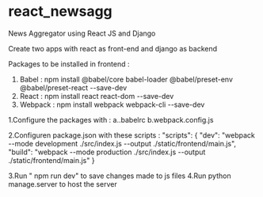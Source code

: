 # react_newsagg
News Aggregator using React JS and Django 

Create two apps with react as front-end and django as backend 

Packages to be installed in frontend :
 1. Babel : npm install @babel/core babel-loader @babel/preset-env @babel/preset-react --save-dev
 2. React : npm install react react-dom --save-dev
 3. Webpack : npm install webpack webpack-cli --save-dev

1.Configure the packages with : 
 a..babelrc
 b.webpack.config.js

2.Configuren package.json with these scripts :
"scripts": {
  "dev": "webpack --mode development ./src/index.js --output ./static/frontend/main.js",
  "build": "webpack --mode production ./src/index.js --output ./static/frontend/main.js"
}

3.Run " npm run dev" to save changes made to js files 
4.Run python manage.server to host the server 
